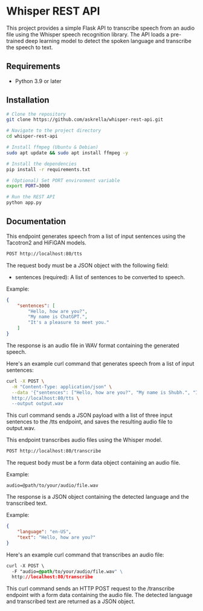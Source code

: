# Whisper REST API

This project provides a simple Flask API to transcribe speech from an audio file using the Whisper speech recognition library. The API loads a pre-trained deep learning model to detect the spoken language and transcribe the speech to text.

## Requirements

- Python 3.9 or later

## Installation

```bash
# Clone the repository
git clone https://github.com/askrella/whisper-rest-api.git

# Navigate to the project directory
cd whisper-rest-api

# Install ffmpeg (Ubuntu & Debian)
sudo apt update && sudo apt install ffmpeg -y

# Install the dependencies
pip install -r requirements.txt

# (Optional) Set PORT environment variable
export PORT=3000

# Run the REST API
python app.py
```

## Documentation

This endpoint generates speech from a list of input sentences using the Tacotron2 and HiFiGAN models.


```bash
POST http://localhost:80/tts
```


The request body must be a JSON object with the following field:

- sentences (required): A list of sentences to be converted to speech.

Example:

```json
{
    "sentences": [
        "Hello, how are you?",
        "My name is ChatGPT.",
        "It's a pleasure to meet you."
    ]
}
```


The response is an audio file in WAV format containing the generated speech.


Here's an example curl command that generates speech from a list of input sentences:

```sh
curl -X POST \
  -H "Content-Type: application/json" \
  --data '{"sentences": ["Hello, how are you?", "My name is Shubh.", "It\'s a pleasure to meet you."]}' \
  http://localhost:80/tts \
  --output output.wav
```

This curl command sends a JSON payload with a list of three input sentences to the /tts endpoint, and saves the resulting audio file to output.wav.


This endpoint transcribes audio files using the Whisper model.


```bash
POST http://localhost:80/transcribe
```


The request body must be a form data object containing an audio file.

Example:

```form
audio=@path/to/your/audio/file.wav
```


The response is a JSON object containing the detected language and the transcribed text.

Example:

```json
{
    "language": "en-US",
    "text": "Hello, how are you?"
}
```


Here's an example curl command that transcribes an audio file:

```css 
curl -X POST \
  -F "audio=@path/to/your/audio/file.wav" \
  http://localhost:80/transcribe
```

This curl command sends an HTTP POST request to the /transcribe endpoint with a form data containing the audio file. The detected language and transcribed text are returned as a JSON object.
